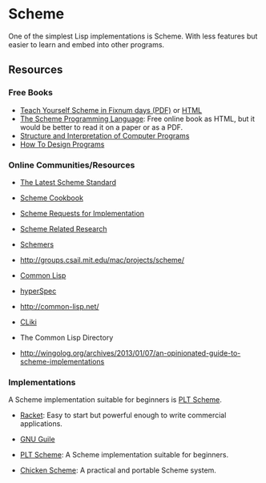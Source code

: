 Scheme
======

One of the simplest Lisp implementations is Scheme.
With less features but easier to learn and embed into other programs.

Resources
---------

### Free Books

 - [Teach Yourself Scheme in Fixnum days (PDF)][fixnum] or
   [HTML](https://ds26gte.github.io/tyscheme/)
 - [The Scheme Programming Language][scheme]:
   Free online book as HTML, but it would be better to read it on a paper or as a PDF.
 - [Structure and Interpretation of Computer Programs][sicp]
 - [How To Design Programs][htdp]


### Online Communities/Resources

 - [The Latest Scheme Standard][scheme-standard]
 - [Scheme Cookbook][scheme-cookbook]
 - [Scheme Requests for Implementation][scheme-requests]
 - [Scheme Related Research][scheme-research]
 - [Schemers](http://www.schemers.org)
 - <http://groups.csail.mit.edu/mac/projects/scheme/>
 - [Common Lisp](http://lisp-lang.org/)
 - [hyperSpec](http://hyperspec.r-forge.r-project.org/)

 - <http://common-lisp.net/>
 - [CLiki](http://www.cliki.net/)
 - The Common Lisp Directory

 - <http://wingolog.org/archives/2013/01/07/an-opinionated-guide-to-scheme-implementations>

### Implementations

A Scheme implementation suitable for beginners is [PLT Scheme](http://www.plt-scheme.org/).

 - [Racket][racket]:
   Easy to start but powerful enough to write commercial applications.

 - [GNU Guile][guile]

 - [PLT Scheme][plt-scheme]:
   A Scheme implementation suitable for beginners.

 - [Chicken Scheme][chicken-scheme]:
   A practical and portable Scheme system.


[fixnum]:	http://download.plt-scheme.org/doc/205/pdf/t-y-scheme.pdf
[scheme]:	http://www.scheme.com/tspl4/
[sicp]:		http://mitpress.mit.edu/sicp/
[htdp]:		http://htdp.org/

[scheme-standard]:	http://www.r6rs.org/
[scheme-cookbook]:	http://schemecookbook.org/
[scheme-requests]:	http://srfi.schemers.org/
[scheme-research]:	http://library.readscheme.org/

[racket]:		http://www.racket-lang.org/
[guile]:		https://www.gnu.org/software/guile/
[plt-scheme]:		http://www.plt-scheme.org/
[chicken-scheme]:	http://www.call-cc.org/

[practical-clisp]:	http://www.gigamonkeys.com/book/
[on-lisp]:		http://www.paulgraham.com/onlisp.html
[clisp-spec]:		http://www.lispworks.com/documentation/HyperSpec/Front/
[clisp-gentle]:		http://www.cs.cmu.edu/~dst/LispBook/
